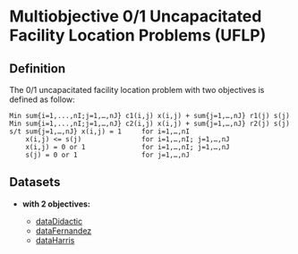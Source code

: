 # Multiobjective 0/1 Uncapacitated Facility Location Problems (UFLP)


## Definition
The 0/1 uncapacitated facility location problem with two objectives is defined as follow:

    Min sum{i=1,...,nI;j=1,…,nJ} c1(i,j) x(i,j) + sum{j=1,…,nJ} r1(j) s(j)
    Min sum{i=1,...,nI;j=1,…,nJ} c2(i,j) x(i,j) + sum{j=1,…,nJ} r2(j) s(j)
    s/t sum{j=1,…,nJ} x(i,j) = 1     for i=1,…,nI
        x(i,j) <= s(j)               for i=1,…,nI; j=1,…,nJ
        x(i,j) = 0 or 1              for i=1,…,nI; j=1,…,nJ
        s(j) = 0 or 1                for j=1,…,nJ        


## Datasets

+ **with 2 objectives:**

    - [dataDidactic](data2012.md)  
    - [dataFernandez](data2012.md)  
    - [dataHarris](data2012.md)  
